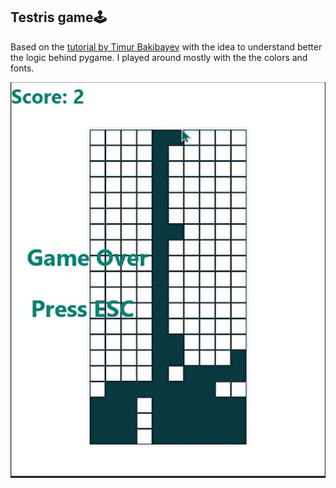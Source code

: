 Testris game🕹️
---

Based on the [tutorial by Timur Bakibayev](https://levelup.gitconnected.com/writing-tetris-in-python-2a16bddb5318) with the idea to understand better the logic behind pygame. 
I played around mostly with the the colors and fonts. 

![](https://raw.githubusercontent.com/viiktr/tetris/master/Tetris.gif)
